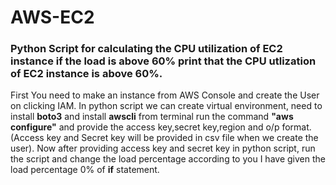 # AWS-EC2
<h3>Python Script for calculating the CPU utilization of EC2 instance if the load is above 60% print that the CPU utlization of EC2 instance is above 60%.</h3>


First You need to make an instance from AWS Console and create the User on clicking IAM.
In python script we can create virtual environment, need to install <strong>boto3</strong> and install <strong>awscli</strong>
from terminal run the command <strong>"aws configure"</strong> and provide the access key,secret key,region and o/p format.(Access key and Secret key will be provided in csv file when we create the user).
Now after providing access key and secret key in python script, run the script and change the load percentage according to you I have given the load percentage 0% of <strong>if</strong> statement.

